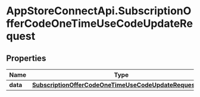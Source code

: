# AppStoreConnectApi.SubscriptionOfferCodeOneTimeUseCodeUpdateRequest

## Properties

Name | Type | Description | Notes
------------ | ------------- | ------------- | -------------
**data** | [**SubscriptionOfferCodeOneTimeUseCodeUpdateRequestData**](SubscriptionOfferCodeOneTimeUseCodeUpdateRequestData.md) |  | 


